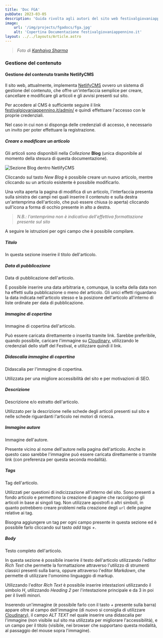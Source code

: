 ```yaml
---
title: 'Doc FGA'
pubDate: 2023-03-05
description: 'Guida rivolta agli autori del sito web festivalgiovaniappennino.it'
image:
    url: '/img/projects/fgadocs/fga.jpg'
    alt: 'Copertina Documentazione festivalgiovaniappennino.it'
layout: ../../layouts/Article.astro
---
```

> _Foto di <a href="https://unsplash.com/@kanhaiyasharma?utm_source=unsplash&utm_medium=referral&utm_content=creditCopyText" target="blank norefferer noopener">Kanhaiya Sharma</a>_

### Gestione del contenuto

#### Gestione del contenuto tramite NetlifyCMS

Il sito web, attualmente, implementa [NetlifyCMS](netlifycms.org/) ovvero un sistema di gestione del contenuto, che offre un'interfaccia semplice per creare, cancellare e modificare gli articoli e gli avvisi presenti sul sito.

Per accedere al CMS è sufficiente seguire il link [festivalgiovaniappennino.it/admin/](https://festivalgiovaniappennino.it/admin/) e quindi effettuare l'accesso con le proprie credenziali.

Nel caso in cui non si disponga delle credenziali di accesso, è necessario un invito per poter effettuare la registrazione.

##### Creare o modificare un articolo

Gli articoli sono disponibili nella _Collezione_ **Blog** (unica disponibile al momento della stesura di questa documentazione). 

![Sezione Blog dentro NetlifyCMS](/img/projects/fgadocs/fga-1.png)

Cliccando sul tasto _New Blog_ è possibile creare un nuovo articolo, mentre cliccando su un articolo esistente è possibile modificarlo.

Una volta aperta la pagina di modifica di un articolo, l'interfaccia presenta sulla sinistra dei campi nei quali inserire il contenuto e sulla destra un'antemprima dell'articolo, che può essere chiusa (o aperta) cliccando sull'icona a forma di occhio presente in alto a destra.

> _N.B.: l'antemprima non è indicativa dell'effettiva formattazione presente sul sito_

A seguire le istruzioni per ogni campo che è possibile compilare.

##### Titolo

In questa sezione inserire il titolo dell'articolo.

##### Data di pubblicazione

Data di pubblicazione dell'articolo.

È possibile inserire una data arbitraria e, comunque, la scelta della data non ha effetti sulla pubblicazione o meno del articolo. Gli unici effetti riguardano la data indicata nell'articolo stesso e la posizione dell'articolo all'interno di liste ordinate per data di pubblicazione.

##### Immagine di copertina

Immagine di copertina dell'articolo.

Può essere caricata direttamente o inserita tramite link. Sarebbe preferibile, quando possibile, caricare l'immagine su [Cloudinary](https://cloudinary.com/), utilizzando le credenziali dello staff del Festival, e utilizzare quindi il link.

##### Didascalia immagine di copertina

Didascalia per l'immagine di copertina.

Utilizzata per una migliore accessibilità del sito e per motivazioni di SEO.

##### Descrizione

Descrizione e/o estratto dell'articolo.

Utilizzato per la descrizione nelle schede degli articoli presenti sul sito e nelle schede riguardanti l'articolo nei motori di ricerca.

##### Immagine autore

Immagine dell'autore.

Presente vicino al nome dell'autore nella pagina dell'articolo. Anche in questo caso sarebbe l'immagine può essere caricata direttamente o tramite link (con preferenza per questa seconda modalità).

##### Tags

Tag dell'articolo.

Utilizzati per questioni di indicizzazione all'interno del sito. Sono presenti a fondo articolo e permettono la creazione di pagine che raccolgono gli articoli in base ai singoli tag. Non utilizzare apostrofi o altri simboli, in quanto potrebbero creare problemi nella creazione degli ```url``` delle pagine relative ai tag.

Bisogna aggiungere un tag per ogni campo presente in questa sezione ed è possibile farlo cliccando sul tasto _add tags +_.

##### Body

Testo completo dell'articolo.

In questa sezione è possibile inserire il testo dell'articolo utilizzando l'editor _Rich Text_ che permette la formattazione attraverso l'utilizzo di strumenti classici presenti sulla barra, oppure attraverso l'editor _Markdown_, che permette di utilizzare l'omonimo linguaggio di markup.

Utilizzando l'editor _Rich Text_ è possibile inserire intestazioni utilizzando il simbolo _H_, utilizzando _Heading 2_ per l'intestazione principale e da 3 in poi per il livelli minori.

Inserendo un'immagine (è possibile farlo con il tasto _+_ presente sulla barra) appare oltre al campo dell'immagine (di nuovo si consiglia di utilizzare [Cloudinary](https://cloudinary.com)), il campo _ALT TEXT_ nel quale inserire una didascalia per l'immagine (non visibile sul sito ma utilizzata per migliorare l'accessibilità), e un campo per il titolo (visibile, nei browser che supportano questa modalità, al passaggio del mouse sopra l'immagine).
